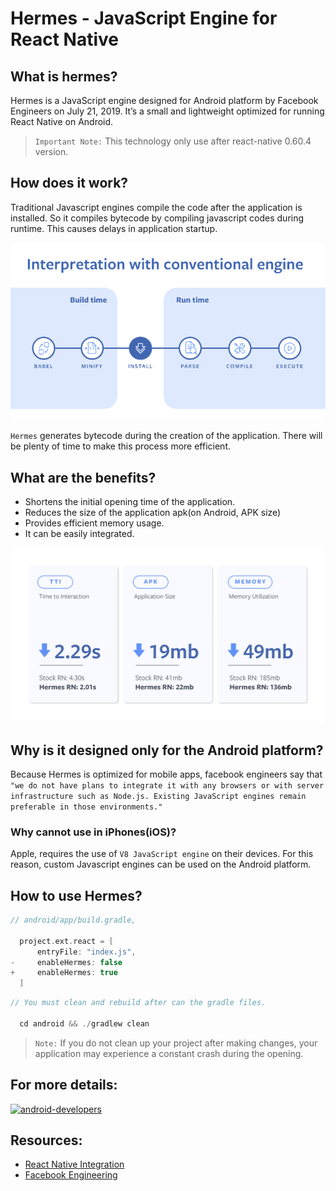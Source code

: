 # Hermes - JavaScript Engine for React Native
## What is hermes?
Hermes is a JavaScript engine designed for Android platform by Facebook Engineers on July 21, 2019.  It’s a small and lightweight optimized for running React Native on Android. 

> `Important Note:` This technology only use after react-native 0.60.4 version.

## How does it work?

Traditional Javascript engines compile the code after the application is installed. So it compiles bytecode by compiling javascript codes during runtime. This causes delays in application startup.

![Hermes Engine Gif](/assets/images/hermes.gif)

`Hermes` generates bytecode during the creation of the application. There will be plenty of time to make this process more efficient.

## What are the benefits?
- Shortens the initial opening time of the application.
- Reduces the size of the application apk(on Android, APK size)
- Provides efficient memory usage.
- It can be easily integrated.

![Hermes Engine Stats](/assets/images/hermesstats.jpg)

## Why is it designed only for the Android platform?
Because Hermes is optimized for mobile apps, facebook engineers say that `"we do not have plans to integrate it with any browsers or with server infrastructure such as Node.js. Existing JavaScript engines remain preferable in those environments."`

### Why cannot use in iPhones(iOS)?
Apple, requires the use of `V8 JavaScript engine` on their devices. For this reason, custom Javascript engines can be used on the Android platform. 

## How to use Hermes?

```gradle
// android/app/build.gradle,

  project.ext.react = [
      entryFile: "index.js",
-     enableHermes: false
+     enableHermes: true
  ]
```

```java
// You must clean and rebuild after can the gradle files.

  cd android && ./gradlew clean
```

> `Note:` If you do not clean up your project after making changes, your application may experience a constant crash during the opening.


## For more details:

[![android-developers](https://img.youtube.com/vi/zEjqDWqeDdg/0.jpg)](https://youtu.be/zEjqDWqeDdg)


## Resources:

- [React Native Integration](https://facebook.github.io/react-native/docs/hermes/)
- [Facebook Engineering](https://engineering.fb.com/android/hermes/)
